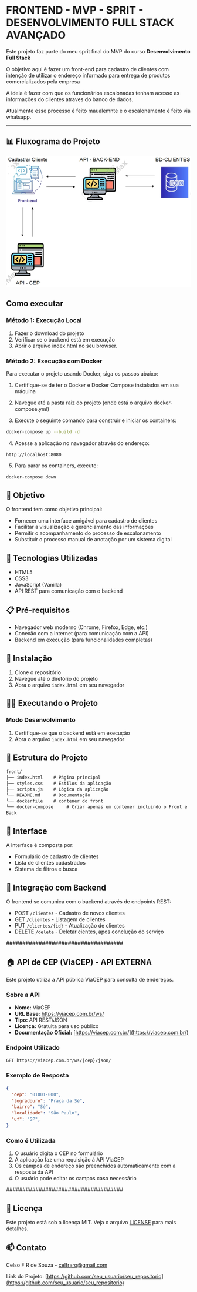 # FRONTEND - MVP - SPRIT - DESENVOLVIMENTO FULL STACK AVANÇADO

Este projeto faz parte do meu sprit final do MVP do curso **Desenvolvimento Full Stack** 

O objetivo aqui é fazer um front-end para cadastro de clientes com intenção de utilizar o endereço informado para entrega de produtos comercializados pela empresa

A ideia é fazer com que os funcionários escalonadas tenham acesso as informações do  clientes atraves do banco de dados.

Atualmente esse processo é feito maualemnte e o escalonamento é feito via whatsapp.

---
## 📊 Fluxograma do Projeto

![Fluxograma do Projeto](./Fluxograma.png)

## Como executar

### Método 1: Execução Local
1. Fazer o download do projeto
2. Verificar se o backend está em execução
3. Abrir o arquivo index.html no seu browser.

### Método 2: Execução com Docker
Para executar o projeto usando Docker, siga os passos abaixo:

1. Certifique-se de ter o Docker e Docker Compose instalados em sua máquina

2. Navegue até a pasta raiz do projeto (onde está o arquivo docker-compose.yml)

3. Execute o seguinte comando para construir e iniciar os containers:
```bash
docker-compose up --build -d
```

4. Acesse a aplicação no navegador através do endereço:
```
http://localhost:8080

```

5. Para parar os containers, execute:
```bash
docker-compose down
```

## 🎯 Objetivo

O frontend tem como objetivo principal:
- Fornecer uma interface amigável para cadastro de clientes
- Facilitar a visualização e gerenciamento das informações
- Permitir o acompanhamento do processo de escalonamento
- Substituir o processo manual de anotação por um sistema digital

## 🚀 Tecnologias Utilizadas

- HTML5
- CSS3
- JavaScript (Vanilla)
- API REST para comunicação com o backend

## 📋 Pré-requisitos

- Navegador web moderno (Chrome, Firefox, Edge, etc.)
- Conexão com a internet (para comunicação com a API)
- Backend em execução (para funcionalidades completas)

## 🔧 Instalação

1. Clone o repositório
2. Navegue até o diretório do projeto
3. Abra o arquivo `index.html` em seu navegador

## 🏃‍♂️ Executando o Projeto

### Modo Desenvolvimento
1. Certifique-se que o backend está em execução
2. Abra o arquivo `index.html` em seu navegador

## 📁 Estrutura do Projeto

```
front/
├── index.html    # Página principal
├── styles.css    # Estilos da aplicação
├── scripts.js    # Lógica da aplicação
└── README.md     # Documentação
└── dockerfile    # contener do front
└── docker-compose     # Criar apenas um contener incluindo o Front e Back   
```

## 🎨 Interface

A interface é composta por:
- Formulário de cadastro de clientes
- Lista de clientes cadastrados
- Sistema de filtros e busca


## 🔄 Integração com Backend

O frontend se comunica com o backend através de endpoints REST:
- POST `/clientes` - Cadastro de novos clientes
- GET `/clientes` - Listagem de clientes
- PUT `/clientes/{id}` - Atualização de clientes
- DELETE `/delete` - Deletar cientes, apos conclução do serviço 


####################################

## 🏠 API de CEP (ViaCEP) - API EXTERNA

Este projeto utiliza a API pública ViaCEP para consulta de endereços.

### Sobre a API
- **Nome:** ViaCEP
- **URL Base:** https://viacep.com.br/ws/
- **Tipo:** API REST/JSON
- **Licença:** Gratuita para uso público
- **Documentação Oficial:** [https://viacep.com.br/](https://viacep.com.br/)

### Endpoint Utilizado
```
GET https://viacep.com.br/ws/{cep}/json/
```

### Exemplo de Resposta
```json
{
  "cep": "01001-000",
  "logradouro": "Praça da Sé",
  "bairro": "Sé",
  "localidade": "São Paulo",
  "uf": "SP",
}
```

### Como é Utilizada
1. O usuário digita o CEP no formulário
2. A aplicação faz uma requisição à API ViaCEP
3. Os campos de endereço são preenchidos automaticamente com a resposta da API
4. O usuário pode editar os campos caso necessário

####################################

## 📝 Licença

Este projeto está sob a licença MIT. Veja o arquivo [LICENSE](LICENSE) para mais detalhes.

## 📫 Contato

Celso F R de Souza - celfraro@gmail.com

Link do Projeto: [https://github.com/seu_usuario/seu_repositorio](https://github.com/seu_usuario/seu_repositorio)

